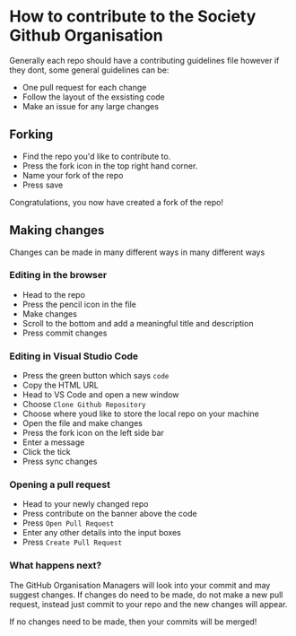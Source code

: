 # How to contribute to the Society Github Organisation
Generally each repo should have a contributing guidelines file however if they dont, some general guidelines can be:
* One pull request for each change
* Follow the layout of the exsisting code
* Make an issue for any large changes

## Forking
* Find the repo you'd like to contribute to.
* Press the fork icon in the top right hand corner.
* Name your fork of the repo 
* Press save

Congratulations, you now have created a fork of the repo!

## Making changes
Changes can be made in many different ways in many different ways
### Editing in the browser
 * Head to the repo
 * Press the pencil icon in the file
 * Make changes
 * Scroll to the bottom and add a meaningful title and description
 * Press commit changes

### Editing in Visual Studio Code
* Press the green button which says `code`
* Copy the HTML URL
* Head to VS Code and open a new window
* Choose `Clone Github Repository`
* Choose where youd like to store the local repo on your machine
* Open the file and make changes
* Press the fork icon on the left side bar
* Enter a message
* Click the tick
* Press sync changes

### Opening a pull request 
* Head to your newly changed repo
* Press contribute on the banner above the code
* Press `Open Pull Request`
* Enter any other details into the input boxes
* Press `Create Pull Request`

### What happens next?
The GitHub Organisation Managers will look into your commit and may suggest changes. If changes do need to be made, do not make a new pull request, instead just commit to your repo and the new changes will appear.

If no changes need to be made, then your commits will be merged!
